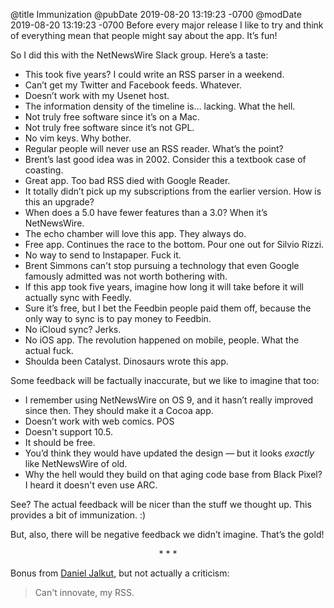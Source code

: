@title Immunization
@pubDate 2019-08-20 13:19:23 -0700
@modDate 2019-08-20 13:19:23 -0700
Before every major release I like to try and think of everything mean that people might say about the app. It’s fun!

So I did this with the NetNewsWire Slack group. Here’s a taste:

* This took five years? I could write an RSS parser in a weekend.
* Can’t get my Twitter and Facebook feeds. Whatever.
* Doesn’t work with my Usenet host.
* The information density of the timeline is… lacking. What the hell.
* Not truly free software since it’s on a Mac.
* Not truly free software since it’s not GPL.
* No vim keys. Why bother.
* Regular people will never use an RSS reader. What’s the point?
* Brent’s last good idea was in 2002. Consider this a textbook case of coasting.
* Great app. Too bad RSS died with Google Reader.
* It totally didn’t pick up my subscriptions from the earlier version. How is this an upgrade?
* When does a 5.0 have fewer features than a 3.0? When it’s NetNewsWire.
* The echo chamber will love this app. They always do.
* Free app. Continues the race to the bottom. Pour one out for Silvio Rizzi.
* No way to send to Instapaper. Fuck it.
* Brent Simmons can't stop pursuing a technology that even Google famously admitted was not worth bothering with.
* If this app took five years, imagine how long it will take before it will actually sync with Feedly.
* Sure it’s free, but I bet the Feedbin people paid them off, because the only way to sync is to pay money to Feedbin.
* No iCloud sync? Jerks.
* No iOS app. The revolution happened on mobile, people. What the actual fuck.
* Shoulda been Catalyst. Dinosaurs wrote this app.

Some feedback will be factually inaccurate, but we like to imagine that too:

* I remember using NetNewsWire on OS 9, and it hasn’t really improved since then. They should make it a Cocoa app.
* Doesn’t work with web comics. POS
* Doesn't support 10.5.
* It should be free.
* You’d think they would have updated the design — but it looks *exactly* like NetNewsWire of old.
* Why the hell would they build on that aging code base from Black Pixel? I heard it doesn't even use ARC.

See? The actual feedback will be nicer than the stuff we thought up. This provides a bit of immunization. :)

But, also, there will be negative feedback we didn’t imagine. That’s the gold!

<p style="text-align:center">* * *</p>

Bonus from [Daniel Jalkut](https://red-sweater.com/), but not actually a criticism:

> Can't innovate, my RSS.
